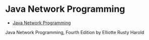 # Java Network Programming

- [Java Network Programming](#java-network-programming)

Java Network Programming, Fourth Edition
by Elliotte Rusty Harold
